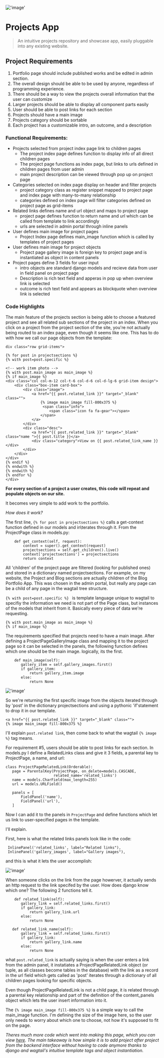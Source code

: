 !['image'](../media/content/projectP.gif)
# Projects App

> An intuitive projects repository and showcase app, easily pluggable into any existing website. 

## Project Requirements

1. Portfolio page should include published works and be edited in admin section.
2. The overall design should be able to be used by anyone, regardless of programming experience.
3. There should be a way to view the projects overall information that the user can customize
4. Larger projects should be able to display all component parts easily
5. User should be able to post links for each section 
6. Projects should have a main image
7. Projects category should be sortable
8. Each project has a customizable intro, an outcome, and a description

### Functional Requirements:

  * Projects selected from project index page link to children pages 
    - The project index page defines function to display info of all direct children pages
    - The project page functions as index page, but links to urls defined in children pages from user admin 
    - main project description can be viewed through pop up on project page 
  * Categories selected on index page display on header and filter projects
    - project category class as register snippet mapped to project page and index page with many-to-many relationship
    - categories defined on index page will filter categories defined on project page as grid-items
  * Related links defines name and url object and maps to project page   
    - project page defines function to return name and url which can be called from template to link accordingly 
    - urls are selected in admin portal through inline panels 
  * User defines main image for project pages 
    - Project Index page defines main_image function which is called by templates of project pages 
  * User defines main image for project objects
    - Project page gallery image is foreign key to project page and is instantiated as object in content panels 
  * Project pages define 3 fields for user input
    - intro objects are standard django models and recieve data from user in field panel on project page 
    - Description is rich text field and apperas in pop up when overview link is selected
    - outcome is rich text field and appears as blockquote when overview link is selected 
    
 ### Code Highlights
 
The main feature of the projects section is being able to choose a featured project and see all related sub sections of the project in an index. When you click on a project from the project section of the site, you're not actually being routed to an index page, even though it seems like one. This has to do with how we call our page objects from the template:

 ```
div class="row grid-items">

 {% for post in projectsections %}
 {% with post=post.specific %} 
 
 <!-- work item photo -->
 {% with post.main_image as main_image %}
 {% if main_image %}
 <div class="col col-m-12 col-t-6 col-d-6 col-d-lg-6 grid-item design">
     <div class="box-item card-box">
         <div class="image">
             <a href="{{ post.related_link }}" target="_blank" class="">
                 {% image main_image fill-800x375 %}
                  <span class="info">
                     <span class="icon fa fa-gear"></span>
                 </span> 
             </a>
         </div>
         <div class="desc">
             <a href="{{ post.related_link }}" target="_blank" class="name ">{{ post.title }}</a>
             <div class="category">View on {{ post.related_link_name }}</div>
         </div>  
     </div>
 </div>
 {% endif %}
 {% endwith %}
 {% endwith %}
 {% endfor %}
</div>

```

**For every section of a project a user creates, this code will repeat and populate objects on our site.**

It becomes very simple to add work to the portfolio. 

*How does it work?*

The first line, ```{% for post in projectsections %}``` calls a get-context function defined in our models and in\terates through it. From the ProjectPage class in models.py: 
```
    def get_context(self, request):
        context = super().get_context(request)
        projectsections = self.get_children().live()
        context['projectsections'] = projectsections
        return context
```
All 'children' of the project page are filtered (looking for published ones) and stored in a dictionary named projectsections. For example, on my website, the Project and Blog sections are actually children of the Blog Portfolio App. This was chosen in the admin portal, but really any page can be a child of any page in the wagtail tree structure.

```{% with post=post.specific %} ``` is template language unique to wagtail to specifiy the information we need is not part of the Page class, but instances of the models that inherit from it. Basically every piece of data we're requesting. 

```
{% with post.main_image as main_image %}
{% if main_image %}
 ```
The requirements specified that projects need to have a main image. After defining a ProjectPageGalleryImage class and mapping it to the project page so it can be selected in the panels, the following function defines which one should be the main image. logically, its the first.
 
 ```
     def main_image(self):
        gallery_item = self.gallery_images.first()
        if gallery_item:
            return gallery_item.image
        else:
            return None
```

!['image'](../media/content/mainimageP.png)


 So we're returning the first specific image from the objects iterated through by 'post' in the dictionary projectsections and using a pythonic 'if'statement to drop it in our template. 
 
 ```
 <a href="{{ post.related_link }}" target="_blank" class="">
 {% image main_image fill-800x375 %}
 ```
 
 I'll explain ```post.related link```, then come back to what the wagtail ```{% image %}``` tag means.
 
For requirement #5, users should be able to post links for each section. In models.py I define a RelatedLinks class and give it 3 fields, a parental key to ProjectPage, a name, and url:

 ```
 class ProjectPageRelatedLink(Orderable):
    page = ParentalKey(ProjectPage, on_delete=models.CASCADE,
                       related_name='related_links')
    name = models.CharField(max_length=255)
    url = models.URLField()

    panels = [
        FieldPanel('name'),
        FieldPanel('url'),
    ]
```

Now I can add it to the panels in ```ProjectPage``` and define functions which let us link to user-specified pages in the template. 

I'll explain.

First, here is what the related links panels look like in the code:
```
 InlinePanel('related_links', label="Related links"),
 InlinePanel('gallery_images', label="Gallery images"),
 ```
 and this is what it lets the user accomplish:
 
 !['image'](../media/content/links.png)
 
 When someone clicks on the link from the page howerver, it actually sends an http request to the link specifed by the user. How does django know which one? The following 2 functions tell it.
 
 ```
     def related_link(self):
        gallery_link = self.related_links.first()
        if gallery_link:
            return gallery_link.url
        else:
            return None

    def related_link_name(self):
        gallery_link = self.related_links.first()
        if gallery_link:
            return gallery_link.name
        else:
            return None
  ```
what ```post.related_link``` is actually saying is when the user enters a link from the admin panel, it instatiates a ProjectPageRelatedLink object (or tuple, as all classes become tables in the database) with the link as a record in the url field which gets called as 'post' iterates through a dictionary of all children pages looking for specific objects.  

Even though ProjectPageRelatedLink is not a child page, it is related through a parental key relationship and part of the definition of the content_panels object which lets the user insert information into it. 

The ```{% image main_image fill-800x375 %}``` is a simple way to call the main_image function. I'm defining the size of the image here, so the user only needs to worry about which one to choose, not how it's supposed to fit on the page. 

*Theres much more code which went into making this page, which you can view [here](https://github.com/CreativeDave/Blog_Portfolio_App/tree/master/project/templates/project). The main takeaway is how simple it is to add project after project from the backend interface without having to code anymore thanks to django and wagtail's intuitive template tags and object instantiation.* 

